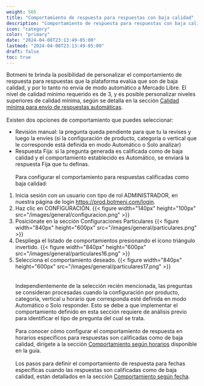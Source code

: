 ```yaml
---
weight: 565
title: "Comportamiento de respuesta para respuestas con baja calidad"
description: "Comportamiento de respuesta para respuestas con baja calidad"
icon: "category"
color: "primary"
date: "2024-04-08T23:13:49-05:00"
lastmod: "2024-04-08T23:13:49-05:00"
draft: false
toc: true
---
```


Botmeni te brinda la posibilidad de personalizar el comportamiento de respuesta para respuestas que la plataforma evalúa que son de baja calidad, y por lo tanto no envía de modo automático a Mercado Libre. El nivel de calidad mínimo requerido es de 3, y es posible personalizar niveles superiores de calidad mínima, según se detalla en la sección [Calidad mínima para envío de respuestas automáticas](../../Personaliza_tu_cuenta_de_botmeni/Configuración_comportamiento_respuesta/Calidad_minima.md). <br></br>
Existen dos opciones de comportamiento que puedes seleccionar:
- Revisión manual: la pregunta queda pendiente para que tu la revises y luego la envíes (si la configuración de producto, categoría o vertical que le corresponde está definida en modo Automático o Solo analizar)
- Respuesta Fija: si la pregunta generada es calificada como de baja calidad y el comportamiento establecido es Automático, se enviará la respuesta Fija que tu definas.
<br></br>
Para configurar el comportamiento para respuestas calificadas como baja calidad:
1. Inicia sesión con un usuario con tipo de rol ADMINISTRADOR, en nuestra página de login <https://prod.botmeni.com/login>.
2. Haz clic en CONFIGURACIÓN.
{{< figure width="140px" height="100px" src="/images/general/configuracion.png" >}}
3. Posiciónate en la sección Configuraciones Particulares
{{< figure width="840px" height="600px" src="/images/general/particulares.png" >}}
4. Despliega el listado de comportamientos presionando el ícono triángulo invertido. 
{{< figure width="840px" height="600px" src="/images/general/particulares16.png" >}}
5. Selecciona el comportamiento deseado.
{{< figure width="840px" height="600px" src="/images/general/particulares17.png" >}}	
<br></br>
Independientemente de la selección recién mencionada, las preguntas se consideran procesadas cuando la configuración por producto, categoría, vertical u horario que corresponda esté definida en modo Automático o Solo responder. Esto se debe a que implementar el comportamiento definido en esta sección requiere de análisis previo para identificar el tipo de pregunta del cual se trata.<br></br>
Para conocer cómo configurar el comportamiento de respuesta en horarios específicos para respuestas son calificadas como de baja calidad, dirígete a la sección [Comportamiento según horarios](../Configuración_comportamiento_respuesta/Horarios_solo_analizar.md) disponible en la guía.<br></br>
Los pasos para definir el comportamiento de respuesta para fechas específicas cuando las respuestas son calificadas como de baja calidad, están detallados en la sección [Comportamiento según fecha](../Configuración_comportamiento_respuesta/Dias_festivos.md).<br></br>